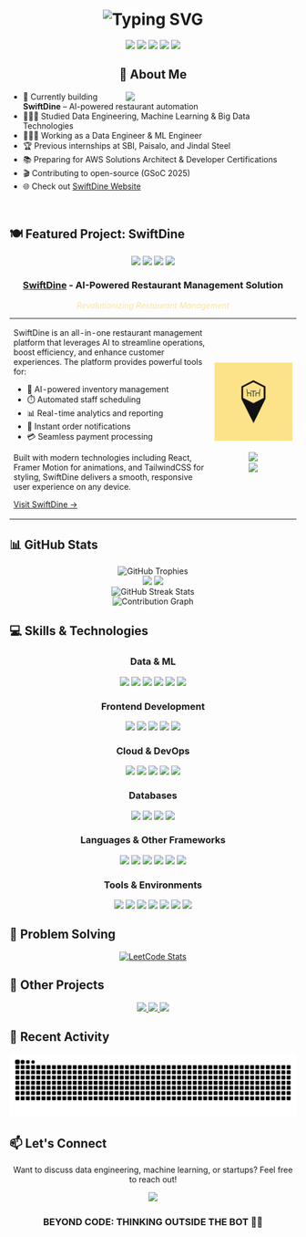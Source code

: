 <h1 align="center">
  <img src="https://readme-typing-svg.herokuapp.com?font=Fira+Code&weight=600&size=40&pause=1000&color=FCE490&center=true&vCenter=true&random=false&width=800&height=100&lines=Hello+World!+I'm+Shubham;Data+Engineer+%26+Entrepreneur;Building+AI-powered+solutions" alt="Typing SVG" />
</h1>

<div align="center">
  <img src="https://komarev.com/ghpvc/?username=TapItNinja&style=for-the-badge&color=blue" />
  <a href="https://www.linkedin.com/in/shaswatshubham/"><img src="https://img.shields.io/badge/LinkedIn-0077B5?style=for-the-badge&logo=linkedin&logoColor=white"></a>
  <a href="mailto:shubham.shaswat2002@gmail.com"><img src="https://img.shields.io/badge/Gmail-D14836?style=for-the-badge&logo=gmail&logoColor=white"></a>
  <a href="https://medium.com/@shubham.shaswat2002"><img src="https://img.shields.io/badge/Medium-12100E?style=for-the-badge&logo=medium&logoColor=white"></a>
  <a href="https://discord.gg/kGuAnU6f"><img src="https://img.shields.io/badge/Discord-7289DA?style=for-the-badge&logo=discord&logoColor=white"></a>
</div>

<div align="center">
  <h2>🚀 About Me</h2>
  <img align="right" width="300" src="https://raw.githubusercontent.com/abhisheknaiidu/abhisheknaiidu/master/code.gif" />
</div>

- 🛜 Currently building **SwiftDine** – AI-powered restaurant automation
- 👨🏼‍🎓 Studied Data Engineering, Machine Learning & Big Data Technologies
- 👨🏼‍💻 Working as a Data Engineer & ML Engineer
- 🏆 Previous internships at SBI, Paisalo, and Jindal Steel
- 📚 Preparing for AWS Solutions Architect & Developer Certifications
- 🎬 Contributing to open-source (GSoC 2025)
- 🌐 Check out [SwiftDine Website](https://swiftdine.rest)

<br>

## 🍽️ Featured Project: SwiftDine

<div align="center">
  <img src="https://img.shields.io/badge/Status-Live-brightgreen?style=for-the-badge" />
  <img src="https://img.shields.io/badge/Tech-React-61DAFB?style=for-the-badge&logo=react&logoColor=white" />
  <img src="https://img.shields.io/badge/Animations-Framer_Motion-0055FF?style=for-the-badge&logo=framer&logoColor=white" />
  <img src="https://img.shields.io/badge/Styling-TailwindCSS-06B6D4?style=for-the-badge&logo=tailwindcss&logoColor=white" />
</div>

<div align="center">
  <h3><a href="https://swiftdine.rest">SwiftDine</a> - AI-Powered Restaurant Management Solution</h3>
  <p style="color: #FCE490; font-style: italic;">Revolutionizing Restaurant Management</p>
</div>

<table>
  <tr>
    <td width="70%">
      <p>SwiftDine is an all-in-one restaurant management platform that leverages AI to streamline operations, boost efficiency, and enhance customer experiences. The platform provides powerful tools for:</p>
      <ul>
        <li>🧠 AI-powered inventory management</li>
        <li>⏱️ Automated staff scheduling</li>
        <li>📊 Real-time analytics and reporting</li>
        <li>🔔 Instant order notifications</li>
        <li>💳 Seamless payment processing</li>
      </ul>
      <p>Built with modern technologies including React, Framer Motion for animations, and TailwindCSS for styling, SwiftDine delivers a smooth, responsive user experience on any device.</p>
      <p><a href="https://swiftdine.rest">Visit SwiftDine →</a></p>
    </td>
    <td width="30%">
      <div align="center">
        <img src="https://github.com/TapItNinja/tapitninja/blob/main/Untitled%20design%20(1).png" alt="SwiftDine Logo" width="150" />
        <br />
        <br />
        <img src="https://img.shields.io/badge/Web-swiftdine.rest-FCE490?style=flat-square" />
        <br />
        <img src="https://img.shields.io/badge/Theme-Dark-1C1C1C?style=flat-square" />
      </div>
    </td>
  </tr>
</table>


## 📊 GitHub Stats

<div align="center">
  <img src="https://github-profile-trophy.vercel.app/?username=TapItNinja&theme=algolia&row=1&column=6&margin-w=15&margin-h=15" alt="GitHub Trophies" />
</div>

<div align="center">
  <img height="180em" src="https://github-readme-stats.vercel.app/api?username=TapItNinja&show_icons=true&hide_border=true&count_private=true&include_all_commits=true&theme=tokyonight" />
  <img height="180em" src="https://github-readme-stats.vercel.app/api/top-langs/?username=TapItNinja&hide_border=true&layout=compact&theme=tokyonight" />
</div>

<div align="center">
  <img src="https://github-readme-streak-stats.herokuapp.com/?user=TapItNinja&theme=tokyonight&hide_border=true" alt="GitHub Streak Stats" />
</div>

<div align="center">
  <img src="https://github-readme-activity-graph.vercel.app/graph?username=TapItNinja&theme=react-dark&hide_border=true&area=true" alt="Contribution Graph" />
</div>

## 💻 Skills & Technologies

<div align="center">
  <h3>Data & ML</h3>
  <p>
    <img src="https://img.shields.io/badge/Python-3776AB?style=for-the-badge&logo=python&logoColor=white" />
    <img src="https://img.shields.io/badge/TensorFlow-FF6F00?style=for-the-badge&logo=tensorflow&logoColor=white" />
    <img src="https://img.shields.io/badge/PyTorch-EE4C2C?style=for-the-badge&logo=pytorch&logoColor=white" />
    <img src="https://img.shields.io/badge/scikit--learn-F7931E?style=for-the-badge&logo=scikit-learn&logoColor=white" />
    <img src="https://img.shields.io/badge/Pandas-150458?style=for-the-badge&logo=pandas&logoColor=white" />
    <img src="https://img.shields.io/badge/NumPy-013243?style=for-the-badge&logo=numpy&logoColor=white" />
  </p>
  
  <h3>Frontend Development</h3>
  <p>
    <img src="https://img.shields.io/badge/React-61DAFB?style=for-the-badge&logo=react&logoColor=black" />
    <img src="https://img.shields.io/badge/Framer_Motion-0055FF?style=for-the-badge&logo=framer&logoColor=white" />
    <img src="https://img.shields.io/badge/TailwindCSS-06B6D4?style=for-the-badge&logo=tailwindcss&logoColor=white" />
    <img src="https://img.shields.io/badge/JavaScript-F7DF1E?style=for-the-badge&logo=javascript&logoColor=black" />
    <img src="https://img.shields.io/badge/TypeScript-007ACC?style=for-the-badge&logo=typescript&logoColor=white" />
  </p>
  
  <h3>Cloud & DevOps</h3>
  <p>
    <img src="https://img.shields.io/badge/AWS-232F3E?style=for-the-badge&logo=amazon-aws&logoColor=white" />
    <img src="https://img.shields.io/badge/Azure-0089D6?style=for-the-badge&logo=microsoft-azure&logoColor=white" />
    <img src="https://img.shields.io/badge/GCP-4285F4?style=for-the-badge&logo=google-cloud&logoColor=white" />
    <img src="https://img.shields.io/badge/Docker-2496ED?style=for-the-badge&logo=docker&logoColor=white" />
    <img src="https://img.shields.io/badge/Kubernetes-326CE5?style=for-the-badge&logo=kubernetes&logoColor=white" />
  </p>
  
  <h3>Databases</h3>
  <p>
    <img src="https://img.shields.io/badge/MongoDB-4EA94B?style=for-the-badge&logo=mongodb&logoColor=white" />
    <img src="https://img.shields.io/badge/PostgreSQL-316192?style=for-the-badge&logo=postgresql&logoColor=white" />
    <img src="https://img.shields.io/badge/MySQL-00000F?style=for-the-badge&logo=mysql&logoColor=white" />
    <img src="https://img.shields.io/badge/Neo4j-008CC1?style=for-the-badge&logo=neo4j&logoColor=white" />
  </p>
  
  <h3>Languages & Other Frameworks</h3>
  <p>
    <img src="https://img.shields.io/badge/C++-00599C?style=for-the-badge&logo=c%2B%2B&logoColor=white" />
    <img src="https://img.shields.io/badge/Java-ED8B00?style=for-the-badge&logo=openjdk&logoColor=white" />
    <img src="https://img.shields.io/badge/Swift-FA7343?style=for-the-badge&logo=swift&logoColor=white" />
    <img src="https://img.shields.io/badge/Node.js-339933?style=for-the-badge&logo=nodedotjs&logoColor=white" />
    <img src="https://img.shields.io/badge/Flask-000000?style=for-the-badge&logo=flask&logoColor=white" />
    <img src="https://img.shields.io/badge/Three.js-black?style=for-the-badge&logo=three.js&logoColor=white" />
  </p>
  
  <h3>Tools & Environments</h3>
  <p>
    <img src="https://img.shields.io/badge/VSCode-007ACC?style=for-the-badge&logo=visual-studio-code&logoColor=white" />
    <img src="https://img.shields.io/badge/PyCharm-000000?style=for-the-badge&logo=pycharm&logoColor=white" />
    <img src="https://img.shields.io/badge/Xcode-147EFB?style=for-the-badge&logo=xcode&logoColor=white" />
    <img src="https://img.shields.io/badge/Anaconda-44A833?style=for-the-badge&logo=anaconda&logoColor=white" />
    <img src="https://img.shields.io/badge/GitHub-100000?style=for-the-badge&logo=github&logoColor=white" />
    <img src="https://img.shields.io/badge/Figma-F24E1E?style=for-the-badge&logo=figma&logoColor=white" />
    <img src="https://img.shields.io/badge/Adobe_XD-FF61F6?style=for-the-badge&logo=adobe-xd&logoColor=white" />
  </p>
</div>

## 🧩 Problem Solving

<div align="center">
  <a href="https://leetcode.com/u/bot-thinking/">
    <img src="https://leetcard.jacoblin.cool/bot-thinking?theme=dark&font=Fira%20Code&ext=heatmap&border=0&radius=16&bg=1C1C1C&stroke=FCE490&heatmap=FCE490" alt="LeetCode Stats"/>
  </a>
</div>



## 🌟 Other Projects

<div align="center">
  <a href="https://github.com/TapItNinja/VitalAid">
    <img src="https://github-readme-stats.vercel.app/api/pin/?username=TapItNinja&repo=VitalAid&theme=tokyonight" />
  </a>
  <a href="https://github.com/TapItNinja/Dad-jokes">
    <img src="https://github-readme-stats.vercel.app/api/pin/?username=TapItNinja&repo=Dad-jokes&theme=tokyonight" />
  </a>
  <a href="https://github.com/TapItNinja/AttendEase">
    <img src="https://github-readme-stats.vercel.app/api/pin/?username=TapItNinja&repo=AttendEase&theme=tokyonight" />
  </a>
</div>

## 🔄 Recent Activity
<!--START_SECTION:activity-->
<!--END_SECTION:activity-->

<div align="center">
  <img src="https://raw.githubusercontent.com/TapItNinja/TapItNinja/output/snake.svg" alt="Snake animation" />
</div>

## 📫 Let's Connect

<div align="center">
  <p>Want to discuss data engineering, machine learning, or startups? Feel free to reach out!</p>
  <a href="https://www.linkedin.com/in/shaswatshubham/"><img src="https://img.shields.io/badge/Let's_connect_on_LinkedIn-0077B5?style=for-the-badge&logo=linkedin&logoColor=white"></a>
</div>

<div align="center">
  <h3>BEYOND CODE: THINKING OUTSIDE THE BOT 🚀🔥</h3>
</div>
